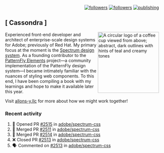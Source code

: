 <p align="right"><a rel="me" href="https://front-end.social/@castastrophe">
    <img alt="followers" title="Follow me on Mastodon" src="https://img.shields.io/mastodon/follow/109297102751309835?domain=https%3A%2F%2Ffront-end.social&label=Follow&logo=mastodon&logoColor=white&style=for-the-badge&labelColor=008080&color=006969"/></a>
  <a href="https://codepen.io/castastrophe/">
    <img alt="followers" title="Follow me on CodePen" src="https://img.shields.io/badge/16-1?color=640464&labelColor=7c007c&style=for-the-badge&logo=codepen&label=Follow"/></a>
<a href="https://castastrophe.medium.com/">
    <img alt="publishing" title="View articles on Medium" src="https://img.shields.io/badge/107-1?color=666&labelColor=444&label=subscribe&logo=medium&logoColor=white&style=for-the-badge"/></a>
</p>

## [&nbsp;Cassondra&nbsp;]

<img align="right" src="https://github-production-user-asset-6210df.s3.amazonaws.com/1840295/253016758-ba468774-1cd3-42c2-8f43-947b5eeb5edf.png" height="200" alt="A circular logo of a coffee cup viewed from above; abstract, dark outlines with hints of teal and creamy tones">

Experienced front-end developer and architect of enterprise-scale design systems for Adobe; previously of Red Hat. My primary focus at the moment is the [Spectrum design system](https://github.com/adobe/spectrum-css). As a founding contributor to the [PatternFly&nbsp;Elements](https://github.com/patternfly/patternfly-elements) project&mdash;a community implementation of the PatternFly design system&mdash;I became intimately familiar with the nuances of styling web components. To this end, I have been compiling a book with my learnings and hope to make it available later this year.

Visit [allons-y.llc](http://allons-y.llc/) for more about how we might work together!

### Recent activity

<!--START_SECTION:activity-->
1. 💪 Opened PR [#2515](https://github.com/adobe/spectrum-css/pull/2515) in [adobe/spectrum-css](https://github.com/adobe/spectrum-css)
2. 🎉 Merged PR [#2511](https://github.com/adobe/spectrum-css/pull/2511) in [adobe/spectrum-css](https://github.com/adobe/spectrum-css)
3. 🎉 Merged PR [#2514](https://github.com/adobe/spectrum-css/pull/2514) in [adobe/spectrum-css](https://github.com/adobe/spectrum-css)
4. ❌ Closed PR [#2513](https://github.com/adobe/spectrum-css/pull/2513) in [adobe/spectrum-css](https://github.com/adobe/spectrum-css)
5. 🗣 Commented on [#2513](https://github.com/adobe/spectrum-css/pull/2513#issuecomment-1938929219) in [adobe/spectrum-css](https://github.com/adobe/spectrum-css)
<!--END_SECTION:activity-->
